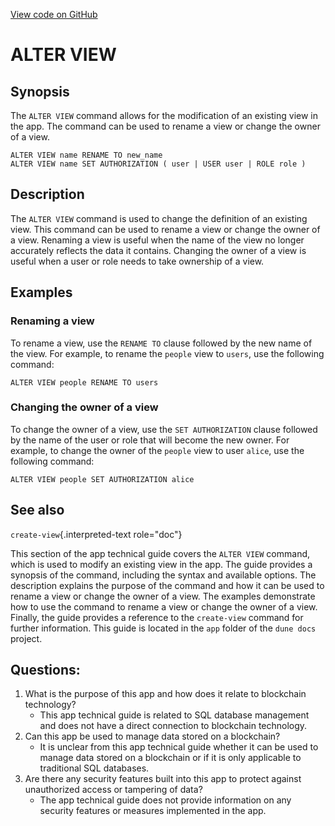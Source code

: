 [View code on GitHub](https://dune.com/docs/query/DuneSQL-reference/SQL-statement-syntax/alter-view.md)

# ALTER VIEW

## Synopsis

The `ALTER VIEW` command allows for the modification of an existing view in the app. The command can be used to rename a view or change the owner of a view.

``` text
ALTER VIEW name RENAME TO new_name
ALTER VIEW name SET AUTHORIZATION ( user | USER user | ROLE role )
```

## Description

The `ALTER VIEW` command is used to change the definition of an existing view. This command can be used to rename a view or change the owner of a view. Renaming a view is useful when the name of the view no longer accurately reflects the data it contains. Changing the owner of a view is useful when a user or role needs to take ownership of a view.

## Examples

### Renaming a view

To rename a view, use the `RENAME TO` clause followed by the new name of the view. For example, to rename the `people` view to `users`, use the following command:

```
ALTER VIEW people RENAME TO users
```

### Changing the owner of a view

To change the owner of a view, use the `SET AUTHORIZATION` clause followed by the name of the user or role that will become the new owner. For example, to change the owner of the `people` view to user `alice`, use the following command:

```
ALTER VIEW people SET AUTHORIZATION alice
```

## See also

`create-view`{.interpreted-text role="doc"}

This section of the app technical guide covers the `ALTER VIEW` command, which is used to modify an existing view in the app. The guide provides a synopsis of the command, including the syntax and available options. The description explains the purpose of the command and how it can be used to rename a view or change the owner of a view. The examples demonstrate how to use the command to rename a view or change the owner of a view. Finally, the guide provides a reference to the `create-view` command for further information. This guide is located in the `app` folder of the `dune docs` project.
## Questions: 
 1. What is the purpose of this app and how does it relate to blockchain technology?
    - This app technical guide is related to SQL database management and does not have a direct connection to blockchain technology.
2. Can this app be used to manage data stored on a blockchain?
    - It is unclear from this app technical guide whether it can be used to manage data stored on a blockchain or if it is only applicable to traditional SQL databases.
3. Are there any security features built into this app to protect against unauthorized access or tampering of data?
    - The app technical guide does not provide information on any security features or measures implemented in the app.